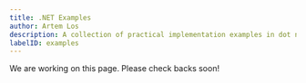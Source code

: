 ```yaml
---
title: .NET Examples
author: Artem Los
description: A collection of practical implementation examples in dot net.
labelID: examples
---
```


We are working on this page. Please check backs soon!